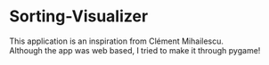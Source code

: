 # Sorting-Visualizer
This application is an inspiration from Clément Mihailescu.<br>
Although the app was web based, I tried to make it through pygame! <br>
